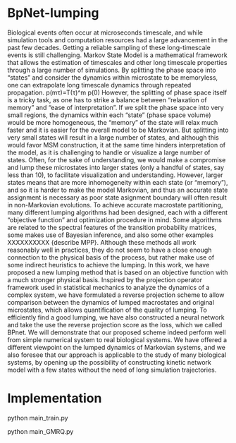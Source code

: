 # BpNet-lumping

Biological events often occur at microseconds timescale, and while simulation tools and computation resources had a large advancement in the past few decades. Getting a reliable sampling of these long-timescale events is still challenging.
Markov State Model is a mathematical framework that allows the estimation of timescales and other long timescale properties through a large number of simulations. By splitting the phase space into “states” and consider the dynamics within microstate to be memoryless, one can extrapolate long timescale dynamics through repeated propagation.
p(mτ)=T(τ)^m p(0)
However, the splitting of phase space itself is a tricky task, as one has to strike a balance between “relaxation of memory” and “ease of interpretation”.  If we split the phase space into very small regions, the dynamics within each “state” (phase space volume) would be more homogeneous, the “memory” of the state will relax much faster and it is easier for the overall model to be Markovian. But splitting into very small states will result in a large number of states, and although this would favor MSM construction, it at the same time hinders interpretation of the model, as it is challenging to handle or visualize a large number of states.
Often, for the sake of understanding, we would make a compromise and lump these microstates into larger states (only a handful of states, say less than 10), to facilitate visualization and understanding. However, larger states means that are more inhomogeneity within each state (or “memory”), and so it is harder to make the model Markovian, and thus an accurate state assignment is necessary as poor state asignment boundary will often result in non-Markovian evolutions.
To achieve accurate macrostate partitioning, many different lumping algorithms had been designed, each with a different “objective function” and optimization procedure in mind. Some algorithms are related to the spectral features of the transition probability matrices, some makes use of Bayesian inference, and also some other examples XXXXXXXXXX {describe MPP}. Although these methods all work reasonably well in practices, they do not seem to have a close enough connection to the physical basis of the process, but rather make use of some indirect heuristics to achieve the lumping.
In this work, we have proposed a new lumping method that is based on an objective function with a much stronger physical basis. Inspired by the projection operator framework used in statistical mechanics to analyze the dynamics of a complex system, we have formulated a reverse projection scheme to allow comparison between the dynamics of lumped macrostates and original microstates, which allows quantification of the quality of lumping. To efficiently find a good lumping, we have also constructed a neural network and take the use the reverse projection score as the loss, which we called BPnet. We will demonstrate that our proposed scheme indeed perform well from simple numerical system to real biological systems. We have offered a different viewpoint on the lumped dynamics of Markovian systems, and we also foresee that our approach is applicable to the study of many biological systems, by opening up the possibility of constructing kinetic network model with a few states without the need of long simulation trajectories.

# Implementation
python main_train.py

python main_GMRQ.py


